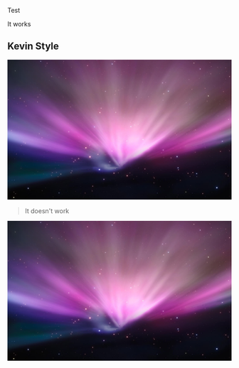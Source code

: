 Test
<link rel="stylesheet" type="text/css" href="test.css"></link>
 <p class="test">It works</p>
  <h2>Kevin Style</h2>
	<img src="test.jpg">
 <blockquote>
 It doesn't work
 </blockquote>
 <img src="test.jpg">